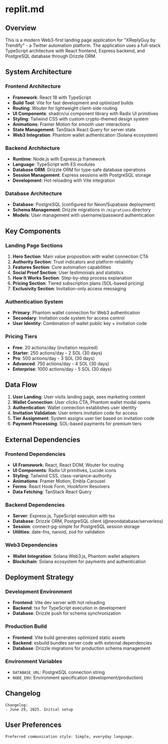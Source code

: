 # replit.md

## Overview

This is a modern Web3-first landing page application for "XReplyGuy by Trendify" - a Twitter automation platform. The application uses a full-stack TypeScript architecture with React frontend, Express backend, and PostgreSQL database through Drizzle ORM.

## System Architecture

### Frontend Architecture
- **Framework**: React 18 with TypeScript
- **Build Tool**: Vite for fast development and optimized builds
- **Routing**: Wouter for lightweight client-side routing
- **UI Components**: shadcn/ui component library with Radix UI primitives
- **Styling**: Tailwind CSS with custom crypto-themed design system
- **Animations**: Framer Motion for smooth user interactions
- **State Management**: TanStack React Query for server state
- **Web3 Integration**: Phantom wallet authentication (Solana ecosystem)

### Backend Architecture
- **Runtime**: Node.js with Express.js framework
- **Language**: TypeScript with ES modules
- **Database ORM**: Drizzle ORM for type-safe database operations
- **Session Management**: Express sessions with PostgreSQL storage
- **Development**: Hot reloading with Vite integration

### Database Architecture
- **Database**: PostgreSQL (configured for Neon/Supabase deployment)
- **Schema Management**: Drizzle migrations in `/migrations` directory
- **Models**: User management with username/password authentication

## Key Components

### Landing Page Sections
1. **Hero Section**: Main value proposition with wallet connection CTA
2. **Authority Section**: Trust indicators and platform reliability
3. **Features Section**: Core automation capabilities
4. **Social Proof Section**: User testimonials and statistics
5. **How It Works Section**: Step-by-step process explanation
6. **Pricing Section**: Tiered subscription plans (SOL-based pricing)
7. **Exclusivity Section**: Invitation-only access messaging

### Authentication System
- **Primary**: Phantom wallet connection for Web3 authentication
- **Secondary**: Invitation code system for access control
- **User Identity**: Combination of wallet public key + invitation code

### Pricing Tiers
- **Free**: 20 actions/day (invitation required)
- **Starter**: 250 actions/day - 2 SOL (30 days)
- **Pro**: 500 actions/day - 3 SOL (30 days)
- **Advanced**: 750 actions/day - 4 SOL (30 days)
- **Enterprise**: 1000 actions/day - 5 SOL (30 days)

## Data Flow

1. **User Landing**: User visits landing page, sees marketing content
2. **Wallet Connection**: User clicks CTA, Phantom wallet modal opens
3. **Authentication**: Wallet connection establishes user identity
4. **Invitation Validation**: User enters invitation code for access
5. **Tier Assignment**: System assigns user tier based on invitation code
6. **Payment Processing**: SOL-based payments for premium tiers

## External Dependencies

### Frontend Dependencies
- **UI Framework**: React, React DOM, Wouter for routing
- **UI Components**: Radix UI primitives, Lucide icons
- **Styling**: Tailwind CSS, class-variance-authority
- **Animations**: Framer Motion, Embla Carousel
- **Forms**: React Hook Form, Hookform Resolvers
- **Data Fetching**: TanStack React Query

### Backend Dependencies
- **Server**: Express.js, TypeScript execution with tsx
- **Database**: Drizzle ORM, PostgreSQL client (@neondatabase/serverless)
- **Session**: connect-pg-simple for PostgreSQL session storage
- **Utilities**: date-fns, nanoid, zod for validation

### Web3 Dependencies
- **Wallet Integration**: Solana Web3.js, Phantom wallet adapters
- **Blockchain**: Solana ecosystem for payments and authentication

## Deployment Strategy

### Development Environment
- **Frontend**: Vite dev server with hot reloading
- **Backend**: tsx for TypeScript execution in development
- **Database**: Drizzle push for schema synchronization

### Production Build
- **Frontend**: Vite build generates optimized static assets
- **Backend**: esbuild bundles server code with external dependencies
- **Database**: Drizzle migrations for production schema management

### Environment Variables
- `DATABASE_URL`: PostgreSQL connection string
- `NODE_ENV`: Environment specification (development/production)

## Changelog

```
Changelog:
- June 29, 2025. Initial setup
```

## User Preferences

```
Preferred communication style: Simple, everyday language.
```